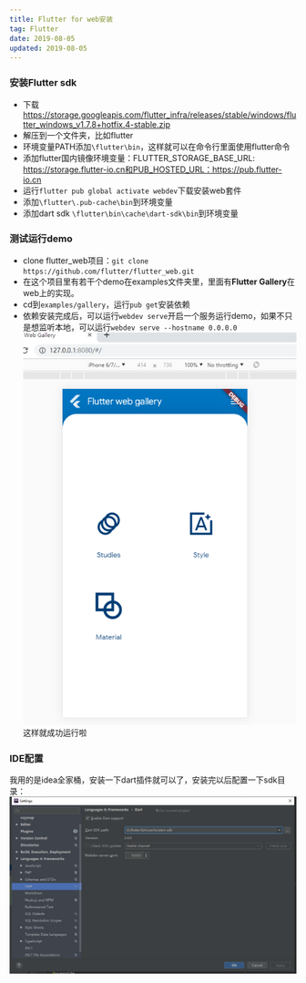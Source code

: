 ```yaml
---
title: Flutter for web安装
tag: Flutter
date: 2019-08-05
updated: 2019-08-05
---
```


### 安装Flutter sdk ###
* 下载 https://storage.googleapis.com/flutter_infra/releases/stable/windows/flutter_windows_v1.7.8+hotfix.4-stable.zip
* 解压到一个文件夹，比如flutter
* 环境变量PATH添加`\flutter\bin`，这样就可以在命令行里面使用flutter命令
* 添加flutter国内镜像环境变量：FLUTTER_STORAGE_BASE_URL: https://storage.flutter-io.cn和PUB_HOSTED_URL：https://pub.flutter-io.cn
* 运行`flutter pub global activate webdev`下载安装web套件
* 添加`\flutter\.pub-cache\bin`到环境变量
* 添加dart sdk `\flutter\bin\cache\dart-sdk\bin`到环境变量

### 测试运行demo ###
*  clone flutter_web项目：`git clone https://github.com/flutter/flutter_web.git`
*  在这个项目里有若干个demo在examples文件夹里，里面有**Flutter Gallery**在web上的实现。
*  cd到`examples/gallery`，运行`pub get`安装依赖
*  依赖安装完成后，可以运行`webdev serve`开启一个服务运行demo，如果不只是想监听本地，可以运行`webdev serve --hostname 0.0.0.0`
![Alt text](./Flutterforweb安装/1564998425904.png)
这样就成功运行啦

### IDE配置 ###
我用的是idea全家桶，安装一下dart插件就可以了，安装完以后配置一下sdk目录：
![Alt text](./Flutterforweb安装/1564999162664.png)

